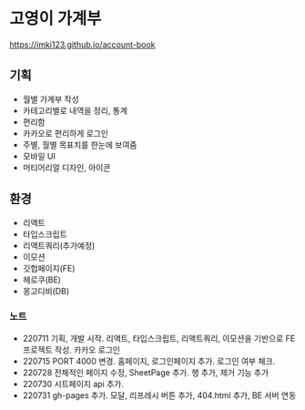 # 고영이 가계부

https://imki123.github.io/account-book

## 기획

- 월별 가계부 작성
- 카테고리별로 내역을 정리, 통계
- 편리함
- 카카오로 편리하게 로그인
- 주별, 월별 목표치를 한눈에 보여줌
- 모바일 UI
- 머티어리얼 디자인, 아이콘

## 환경

- 리액트
- 타입스크립트
- 리액트쿼리(추가예정)
- 이모션
- 깃헙페이지(FE)
- 헤로쿠(BE)
- 몽고디비(DB)

### 노트

- 220711 기획, 개발 시작. 리액트, 타입스크립트, 리액트쿼리, 이모션을 기반으로 FE 프로젝트 작성. 카카오 로그인
- 220715 PORT 4000 변경. 홈페이지, 로그인페이지 추가. 로그인 여부 체크.
- 220728 전체적인 페이지 수정, SheetPage 추가. 행 추가, 제거 기능 추가
- 220730 시트페이지 api 추가.
- 220731 gh-pages 추가. 모달, 리프레시 버튼 추가, 404.html 추가, BE 서버 연동
